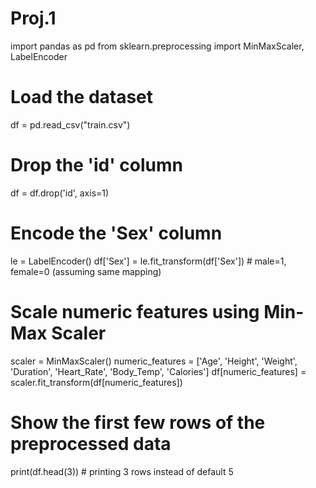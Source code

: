 # Proj.1
import pandas as pd
from sklearn.preprocessing import MinMaxScaler, LabelEncoder

# Load the dataset
df = pd.read_csv("train.csv")

# Drop the 'id' column
df = df.drop('id', axis=1)

# Encode the 'Sex' column
le = LabelEncoder()
df['Sex'] = le.fit_transform(df['Sex'])  # male=1, female=0 (assuming same mapping)

# Scale numeric features using Min-Max Scaler
scaler = MinMaxScaler()
numeric_features = ['Age', 'Height', 'Weight', 'Duration', 'Heart_Rate', 'Body_Temp', 'Calories']
df[numeric_features] = scaler.fit_transform(df[numeric_features])

# Show the first few rows of the preprocessed data
print(df.head(3))  # printing 3 rows instead of default 5
